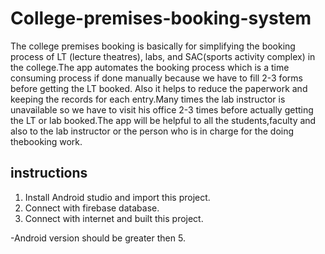 # College-premises-booking-system
The college premises booking is basically for simplifying the booking process of LT (lecture theatres), labs, and SAC(sports activity complex) in the college.The app automates the booking process which is a time consuming process if done manually because we have to fill 2-3 forms before getting the LT booked. Also it helps to reduce the paperwork and keeping the records for each entry.Many times the lab instructor is unavailable so we have to visit his office 2-3 times before actually getting the LT or lab booked.The app will be helpful to all the students,faculty and also to the lab instructor or the person who is in charge for the doing thebooking work.

## instructions
1. Install Android studio and import this project.
2. Connect with firebase database.
3. Connect with internet and built this project. 

-Android version should be greater then 5.
